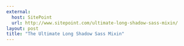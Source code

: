 ```yaml
---
external:
  host: SitePoint
  url: http://www.sitepoint.com/ultimate-long-shadow-sass-mixin/
layout: post
title: "The Ultimate Long Shadow Sass Mixin"
---
```

